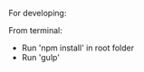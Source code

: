 <p>For developing:</p>
<p>From terminal:</p>
<ul>
	<li>Run 'npm install' in root folder</li>
	<li>Run 'gulp'</li>
</ul>
